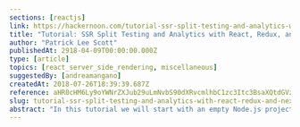```yaml
---
sections: [reactjs]
link: https://hackernoon.com/tutorial-ssr-split-testing-and-analytics-with-react-redux-and-next-js-5392799c15c7
title: "Tutorial: SSR Split Testing and Analytics with React, Redux, and Next.js"
author: "Patrick Lee Scott"
publishedAt: 2918-04-09T00:00:00.000Z
type: [article]
topics: [react_server_side_rendering, miscellaneous]
suggestedBy: [andreamangano]
createdAt: 2018-07-26T18:39:39.687Z
reference: aHR0cHM6Ly9oYWNrZXJub29uLmNvbS90dXRvcmlhbC1zc3Itc3BsaXQtdGVzdGluZy1hbmQtYW5hbHl0aWNzLXdpdGgtcmVhY3QtcmVkdXgtYW5kLW5leHQtanMtNTM5Mjc5OWMxNWM3
slug: tutorial-ssr-split-testing-and-analytics-with-react-redux-and-nextjs-by-patrick-lee-scott
abstract: "In this tutorial we will start with an empty Node.js project and walk through the process of building simple split-testing functionality with Next.js, Redux, and seamless analytics by creating custom Redux analytics middleware. This serves dual-purposes. As an introduction to Redux and Next.js, as well as how to build an actually useful feature using them."
---
```

